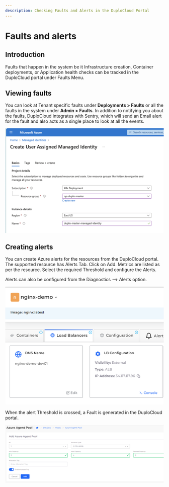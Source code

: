 ```yaml
---
description: Checking Faults and Alerts in the DuploCloud Portal
---
```


# Faults and alerts

## Introduction <a href="#0-toc-title" id="0-toc-title"></a>

Faults that happen in the system be it Infrastructure creation, Container deployments, or Application health checks can be tracked in the DuploCloud portal under Faults Menu.

## Viewing faults <a href="#1-toc-title" id="1-toc-title"></a>

You can look at Tenant specific faults under **Deployments > Faults** or all the faults in the system under **Admin > Faults**. In addition to notifying you about the faults, DuploCloud integrates with Sentry, which will send an Email alert for the fault and also acts as a single place to look at all the events.

![](<../../../.gitbook/assets/image (1) (1) (1).png>)

## Creating alerts

You can create Azure alerts for the resources from the DuploCloud portal. The supported resource has Alerts Tab. Click on Add. Metrics are listed as per the resource. Select the required Threshold and configure the Alerts.

Alerts can also be configured from the Diagnostics --> Alerts option.

<div align="left">

<img src="../../../.gitbook/assets/image (7) (4).png" alt="">

</div>

When the alert Threshold is crossed, a Fault is generated in the DuploCloud portal.

![](<../../../.gitbook/assets/image (36).png>)
